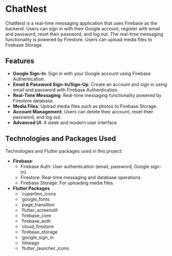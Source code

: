 # ChatNest 

ChatNest is a real-time messaging application that uses Firebase as the backend. Users can sign in with their Google account, register with email and password, reset their password, and log out. The real-time messaging functionality is powered by Firestore. Users can upload media files to Firebase Storage.

## Features

- **Google Sign-In**: Sign in with your Google account using Firebase Authentication.
- **Email & Password Sign-In/Sign-Up**: Create an account and sign in using email and password with Firebase Authentication.
- **Real-Time Messaging**: Real-time messaging functionality powered by Firestore database.
- **Media Files**: Upload media files such as photos to Firebase Storage.
- **Account Management**: Users can delete their account, reset their password, and log out.
- **Advanced UI**: A sleek and modern user interface.

## Technologies and Packages Used

Technologies and Flutter packages used in this project:

- **Firebase**:
  - Firebase Auth: User authentication (email, password, Google sign-in).
  - Firestore: Real-time messaging and database operations.
  - Firebase Storage: For uploading media files.
- **Flutter Packages**
  - `cupertino_icons
  - `google_fonts
  - `page_transition
  - `flutter_screenutil
  - `firebase_core
  - `firebase_auth
  - `cloud_firestore
  - `firebase_storage
  - `google_sign_in
  - `timeago
  - `flutter_launcher_icons

